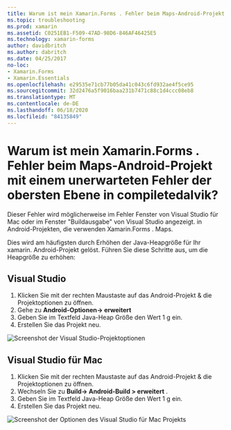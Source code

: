 ```yaml
---
title: Warum ist mein Xamarin.Forms . Fehler beim Maps-Android-Projekt mit einem unerwarteten Fehler der obersten Ebene in compiletedalvik?
ms.topic: troubleshooting
ms.prod: xamarin
ms.assetid: C0251EB1-F509-47AD-98D6-846AF46425E5
ms.technology: xamarin-forms
author: davidbritch
ms.author: dabritch
ms.date: 04/25/2017
no-loc:
- Xamarin.Forms
- Xamarin.Essentials
ms.openlocfilehash: e29535e71cb77b05da41c043c6fd932ae4f5ce95
ms.sourcegitcommit: 32d2476a5f9016baa231b7471c88c1d4ccc08eb8
ms.translationtype: MT
ms.contentlocale: de-DE
ms.lasthandoff: 06/18/2020
ms.locfileid: "84135849"
---
```

# <a name="why-does-my-xamarinformsmaps-android-project-fail-with-compiletodalvik-unexpected-top-level-error"></a>Warum ist mein Xamarin.Forms . Fehler beim Maps-Android-Projekt mit einem unerwarteten Fehler der obersten Ebene in compiletedalvik?

Dieser Fehler wird möglicherweise im Fehler Fenster von Visual Studio für Mac oder im Fenster "Buildausgabe" von Visual Studio angezeigt. in Android-Projekten, die verwenden Xamarin.Forms . Maps.

Dies wird am häufigsten durch Erhöhen der Java-Heapgröße für Ihr xamarin. Android-Projekt gelöst. Führen Sie diese Schritte aus, um die Heapgröße zu erhöhen:

## <a name="visual-studio"></a>Visual Studio

1. Klicken Sie mit der rechten Maustaste auf das Android-Projekt & die Projektoptionen zu öffnen.
2. Gehe zu **Android-Optionen-> erweitert**
3. Geben Sie im Textfeld Java-Heap Größe den Wert 1 g ein.
4. Erstellen Sie das Projekt neu.

![Screenshot der Visual Studio-Projektoptionen](maps-compiletodalvik-error-images/vsjavaheap.png "Android-Buildoptionen in Visual Studio")

## <a name="visual-studio-for-mac"></a>Visual Studio für Mac

1. Klicken Sie mit der rechten Maustaste auf das Android-Projekt & die Projektoptionen zu öffnen.
2. Wechseln Sie zu **Build-> Android-Build > erweitert** .
3. Geben Sie im Textfeld Java-Heap Größe den Wert 1 g ein.
4. Erstellen Sie das Projekt neu.  

![Screenshot der Optionen des Visual Studio für Mac Projekts](maps-compiletodalvik-error-images/xsjavaheap.png "Android-Buildoptionen in Visual Studio für Mac")
